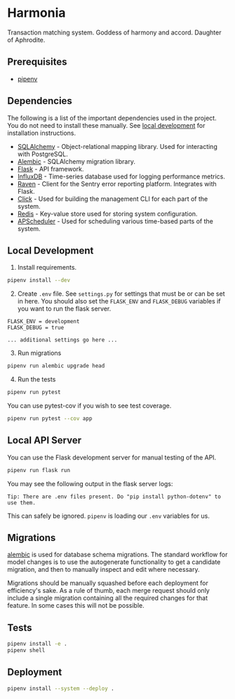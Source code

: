 # Harmonia

Transaction matching system. Goddess of harmony and accord. Daughter of Aphrodite.

## Prerequisites

* [pipenv](https://docs.pipenv.org)

## Dependencies

The following is a list of the important dependencies used in the project. You do not need to install these manually. See [local development](#Local%20Development) for installation instructions.

* [SQLAlchemy](https://www.sqlalchemy.org) - Object-relational mapping library. Used for interacting with PostgreSQL.
* [Alembic](http://alembic.zzzcomputing.com/en/latest) - SQLAlchemy migration library.
* [Flask](http://flask.pocoo.org) - API framework.
* [InfluxDB](http://influxdb-python.readthedocs.io/en/latest) - Time-series database used for logging performance metrics.
* [Raven](https://docs.sentry.io/clients/python) - Client for the Sentry error reporting platform. Integrates with Flask.
* [Click](http://click.pocoo.org/6) - Used for building the management CLI for each part of the system.
* [Redis](https://redis-py.readthedocs.io/en/latest) - Key-value store used for storing system configuration.
* [APScheduler](https://apscheduler.readthedocs.io/en/latest) - Used for scheduling various time-based parts of the system.

## Local Development

1. Install requirements.

```bash
pipenv install --dev
```

2. Create `.env` file. See `settings.py` for settings that must be or can be set in here. You should also set the `FLASK_ENV` and `FLASK_DEBUG` variables if you want to run the flask server.

```
FLASK_ENV = development
FLASK_DEBUG = true

... additional settings go here ...
```

3. Run migrations

```bash
pipenv run alembic upgrade head
```

4. Run the tests

```bash
pipenv run pytest
```

You can use pytest-cov if you wish to see test coverage.

```bash
pipenv run pytest --cov app
```

## Local API Server

You can use the Flask development server for manual testing of the API.

```bash
pipenv run flask run
```

You may see the following output in the flask server logs:

```
Tip: There are .env files present. Do "pip install python-dotenv" to use them.
```

This can safely be ignored. `pipenv` is loading our `.env` variables for us.

## Migrations

[alembic](http://alembic.zzzcomputing.com/en/latest) is used for database schema migrations. The standard workflow for model changes is to use the autogenerate functionality to get a candidate migration, and then to manually inspect and edit where necessary.

Migrations should be manually squashed before each deployment for efficiency's sake. As a rule of thumb, each merge request should only include a single migration containing all the required changes for that feature. In some cases this will not be possible.

## Tests

```bash
pipenv install -e .
pipenv shell
```

## Deployment

```bash
pipenv install --system --deploy .
```
